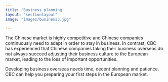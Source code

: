 ```yaml
---
title: 'Business planning'
layout: "sectionlayout"
image: "images/business3.jpg"

---
```


The Chinese market is highly competitive and Chinese companies continuously need to adapt in order to stay in business. In contrast, CBC has experienced that Chinese companies taking their business overseas do not always succeed adjusting their business culture to the European market, leading to the loss of important opportunities. 

Developing business overseas needs time, decent planning and patience. CBC can help you preparing your first steps in the European market. 
